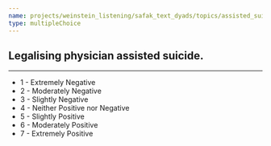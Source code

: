 ```yaml
---
name: projects/weinstein_listening/safak_text_dyads/topics/assisted_suicide_survey.md
type: multipleChoice
---
```


## Legalising physician assisted suicide.

---

- 1 - Extremely Negative
- 2 - Moderately Negative
- 3 - Slightly Negative
- 4 - Neither Positive nor Negative
- 5 - Slightly Positive
- 6 - Moderately Positive
- 7 - Extremely Positive
